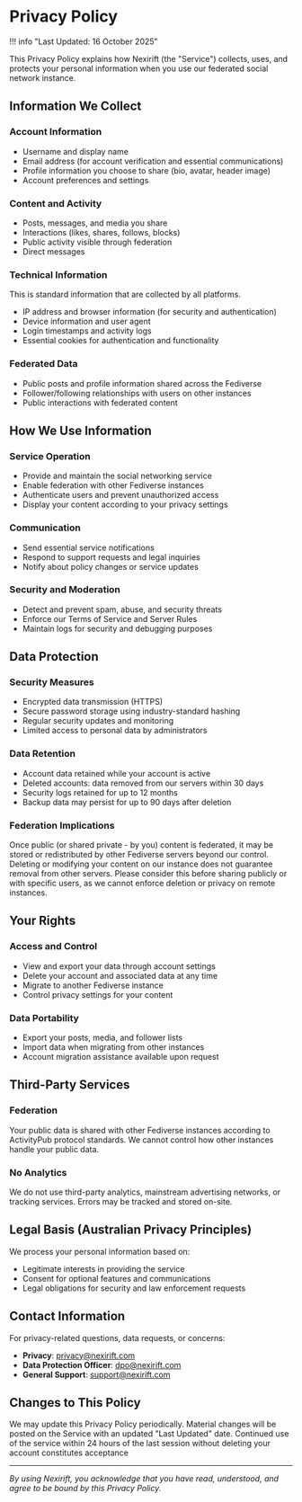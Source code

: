 # Privacy Policy

!!! info "Last Updated: 16 October 2025"

This Privacy Policy explains how Nexirift (the "Service") collects, uses, and protects your personal information when you use our federated social network instance.

## Information We Collect

### Account Information

- Username and display name
- Email address (for account verification and essential communications)
- Profile information you choose to share (bio, avatar, header image)
- Account preferences and settings

### Content and Activity

- Posts, messages, and media you share
- Interactions (likes, shares, follows, blocks)
- Public activity visible through federation
- Direct messages

### Technical Information

This is standard information that are collected by all platforms.

- IP address and browser information (for security and authentication)
- Device information and user agent
- Login timestamps and activity logs
- Essential cookies for authentication and functionality

### Federated Data

- Public posts and profile information shared across the Fediverse
- Follower/following relationships with users on other instances
- Public interactions with federated content

## How We Use Information

### Service Operation

- Provide and maintain the social networking service
- Enable federation with other Fediverse instances
- Authenticate users and prevent unauthorized access
- Display your content according to your privacy settings

### Communication

- Send essential service notifications
- Respond to support requests and legal inquiries
- Notify about policy changes or service updates

### Security and Moderation

- Detect and prevent spam, abuse, and security threats
- Enforce our Terms of Service and Server Rules
- Maintain logs for security and debugging purposes

## Data Protection

### Security Measures

- Encrypted data transmission (HTTPS)
- Secure password storage using industry-standard hashing
- Regular security updates and monitoring
- Limited access to personal data by administrators

### Data Retention

- Account data retained while your account is active
- Deleted accounts: data removed from our servers within 30 days
- Security logs retained for up to 12 months
- Backup data may persist for up to 90 days after deletion

### Federation Implications

Once public (or shared private - by you) content is federated, it may be stored or redistributed by other Fediverse servers beyond our control. Deleting or modifying your content on our instance does not guarantee removal from other servers. Please consider this before sharing publicly or with specific users, as we cannot enforce deletion or privacy on remote instances.

## Your Rights

### Access and Control

- View and export your data through account settings
- Delete your account and associated data at any time
- Migrate to another Fediverse instance
- Control privacy settings for your content

### Data Portability

- Export your posts, media, and follower lists
- Import data when migrating from other instances
- Account migration assistance available upon request

## Third-Party Services

### Federation

Your public data is shared with other Fediverse instances according to ActivityPub protocol standards. We cannot control how other instances handle your public data.

### No Analytics

We do not use third-party analytics, mainstream advertising networks, or tracking services. Errors may be tracked and stored on-site.

## Legal Basis (Australian Privacy Principles)

We process your personal information based on:

- Legitimate interests in providing the service
- Consent for optional features and communications
- Legal obligations for security and law enforcement requests

## Contact Information

For privacy-related questions, data requests, or concerns:

- **Privacy**: [privacy@nexirift.com](mailto:privacy@nexirift.com)
- **Data Protection Officer**: [dpo@nexirift.com](mailto:dpo@nexirift.com)
- **General Support**: [support@nexirift.com](mailto:support@nexirift.com)

## Changes to This Policy

We may update this Privacy Policy periodically. Material changes will be posted on the Service with an updated "Last Updated" date. Continued use of the service within 24 hours of the last session without deleting your account constitutes acceptance

---

_By using Nexirift, you acknowledge that you have read, understood, and agree to be bound by this Privacy Policy._
